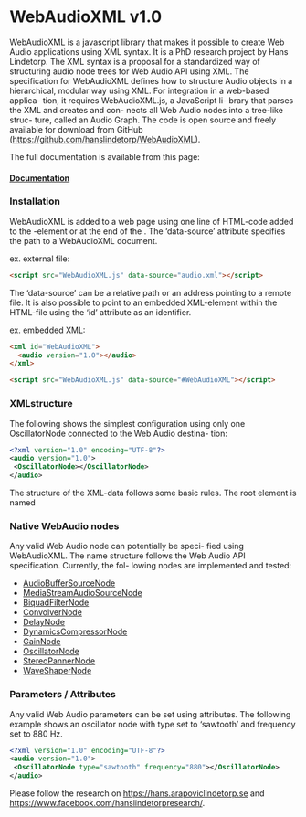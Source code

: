 # WebAudioXML v1.0
WebAudioXML is a javascript library that makes it possible to create Web Audio applications using XML syntax. It is a PhD research project by Hans Lindetorp. The XML syntax is a proposal for a standardized way of structuring audio node trees for Web Audio API using XML. The specification for WebAudioXML defines how to structure Audio objects in a hierarchical, modular way using XML. For integration in a web-based applica- tion, it requires WebAudioXML.js, a JavaScript li- brary that parses the XML and creates and con- nects all Web Audio nodes into a tree-like struc- ture, called an Audio Graph. The code is open source and freely available for download from GitHub (https://github.com/hanslindetorp/WebAudioXML).

The full documentation is available from this page:
#### [Documentation](../../wiki/WebAudioXML)


### Installation
WebAudioXML is added to a web page using one line of HTML-code added to the <head>-element or at the end of the <body>. The ‘data-source’ attribute specifies the path to a WebAudioXML document.

ex. external file:
```HTML
<script src="WebAudioXML.js" data-source="audio.xml"></script>
```

The ‘data-source’ can be a relative path or an address pointing to a remote file. It is also possible to point to an embedded XML-element within the HTML-file using the ‘id’ attribute as an identifier.

ex. embedded XML:
```HTML
<xml id="WebAudioXML">
  <audio version="1.0"></audio>
</xml>

<script src="WebAudioXML.js" data-source="#WebAudioXML"></script>
```

### XMLstructure
The following shows the simplest configuration using only one OscillatorNode connected to the Web Audio destina- tion:

```XML
<?xml version="1.0" encoding="UTF-8"?>
<audio version="1.0">
 <OscillatorNode></OscillatorNode>
</audio>
```

The structure of the XML-data follows some basic rules. The root element is named <audio> and the other elements can be either a valid Web Audio node, a Web Audio parameter or one of the following custom elements: mixer, chain, synth, voice, send, envelope or link. See the separate pages for comments on each element type.

### Native WebAudio nodes
Any valid Web Audio node can potentially be speci- fied using WebAudioXML. The name structure follows the Web Audio API specification. Currently, the fol- lowing nodes are implemented and tested:

* [AudioBufferSourceNode](https://developer.mozilla.org/en-US/docs/Web/API/AudioBufferSourceNode)
* [MediaStreamAudioSourceNode](https://developer.mozilla.org/en-US/docs/Web/API/MediaStreamAudioSourceNode)
* [BiquadFilterNode](https://developer.mozilla.org/en-US/docs/Web/API/BiquadFilterNode)
* [ConvolverNode](https://developer.mozilla.org/en-US/docs/Web/API/ConvolverNode)
* [DelayNode](https://developer.mozilla.org/en-US/docs/Web/API/DelayNode)
* [DynamicsCompressorNode](https://developer.mozilla.org/en-US/docs/Web/API/DynamicsCompressorNode)
* [GainNode](https://developer.mozilla.org/en-US/docs/Web/API/GainNode)
* [OscillatorNode](https://developer.mozilla.org/en-US/docs/Web/API/OscillatorNode)
* [StereoPannerNode](https://developer.mozilla.org/en-US/docs/Web/API/StereoPannerNode)
* [WaveShaperNode](https://developer.mozilla.org/en-US/docs/Web/API/WaveShaperNode)

### Parameters / Attributes
Any valid Web Audio parameters can be set using attributes. The following example shows an oscillator node with type set to ‘sawtooth’ and frequency set to 880 Hz.

```XML
<?xml version="1.0" encoding="UTF-8"?>
<audio version="1.0">
 <OscillatorNode type="sawtooth" frequency="880"></OscillatorNode>
</audio>
```

Please follow the research on https://hans.arapoviclindetorp.se and https://www.facebook.com/hanslindetorpresearch/.
